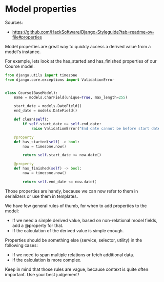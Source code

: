 # Model properties

Sources:
* https://github.com/HackSoftware/Django-Styleguide?tab=readme-ov-file#properties

Model properties are great way to quickly access a derived value from a model's instance.

For example, lets look at the has_started and has_finished properties of our Course model:

```python
from django.utils import timezone
from django.core.exceptions import ValidationError


class Course(BaseModel):
    name = models.CharField(unique=True, max_length=255)

    start_date = models.DateField()
    end_date = models.DateField()

    def clean(self):
        if self.start_date >= self.end_date:
            raise ValidationError("End date cannot be before start date")

    @property
    def has_started(self) -> bool:
        now = timezone.now()

        return self.start_date <= now.date()

    @property
    def has_finished(self) -> bool:
        now = timezone.now()

        return self.end_date <= now.date()
```

Those properties are handy, because we can now refer to them in serializers or use them in templates.

We have few general rules of thumb, for when to add properties to the model:

* If we need a simple derived value, based on non-relational model fields, add a @property for that.
* If the calculation of the derived value is simple enough.

Properties should be something else (service, selector, utility) in the following cases:

* If we need to span multiple relations or fetch additional data.
* If the calculation is more complex.

Keep in mind that those rules are vague, because context is quite often important. Use your best judgement!